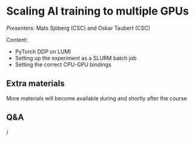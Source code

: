 # Scaling AI training to multiple GPUs

*Presenters:* Mats Sjöberg (CSC) and Oskar Taubert (CSC)

Content:

-   PyTorch DDP on LUMI
-   Setting up the experiment as a SLURM batch job
-   Setting the correct CPU-GPU bindings


<!--
A video recording will follow.
-->

<!--
<video src="https://462000265.lumidata.eu/ai-20251008/recordings/08_MultipleGPUs.mp4" controls="controls"></video>
-->


## Extra materials

More materials will become available during and shortly after the course

<!--
-   [Presentation slides](https://462000265.lumidata.eu/ai-20251008/files/LUMI-ai-20251008-08-Scaling_multiple_GPUs.pdf)

-   [Hands-on exercises](E08_MultipleGPUs.md)
-->


## Q&A

/

